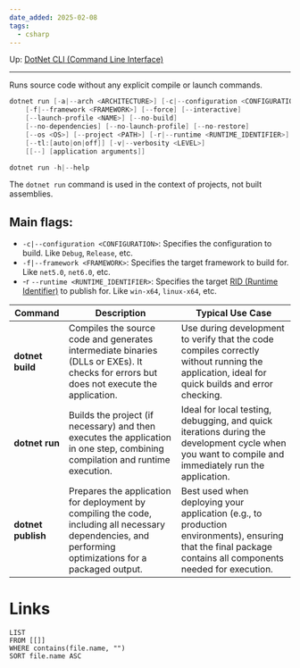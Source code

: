```yaml
---
date_added: 2025-02-08
tags:
  - csharp
---
```

Up: [DotNet CLI (Command Line Interface)](DotNet%20CLI%20(Command%20Line%20Interface).md)
___
 Runs source code without any explicit compile or launch commands.
```cs
dotnet run [-a|--arch <ARCHITECTURE>] [-c|--configuration <CONFIGURATION>]
    [-f|--framework <FRAMEWORK>] [--force] [--interactive]
    [--launch-profile <NAME>] [--no-build]
    [--no-dependencies] [--no-launch-profile] [--no-restore]
    [--os <OS>] [--project <PATH>] [-r|--runtime <RUNTIME_IDENTIFIER>]
    [--tl:[auto|on|off]] [-v|--verbosity <LEVEL>]
    [[--] [application arguments]]

dotnet run -h|--help
```

The `dotnet run` command is used in the context of projects, not built assemblies.

## Main flags:
- `-c|--configuration <CONFIGURATION>`: Specifies the configuration to build. Like `Debug`, `Release`, etc.
- `-f|--framework <FRAMEWORK>`: Specifies the target framework to build for. Like `net5.0`, `net6.0`, etc.
- -r `--runtime <RUNTIME_IDENTIFIER>`: Specifies the target [RID (Runtime Identifier)](RID%20(Runtime%20Identifier).md) to publish for. Like `win-x64`, `linux-x64`, etc.

| Command            | Description                                                                                                                                              | Typical Use Case                                                                                                                                            |
| ------------------ | -------------------------------------------------------------------------------------------------------------------------------------------------------- | ----------------------------------------------------------------------------------------------------------------------------------------------------------- |
| **dotnet build**   | Compiles the source code and generates intermediate binaries (DLLs or EXEs). It checks for errors but does not execute the application.                  | Use during development to verify that the code compiles correctly without running the application, ideal for quick builds and error checking.               |
| **dotnet run**     | Builds the project (if necessary) and then executes the application in one step, combining compilation and runtime execution.                            | Ideal for local testing, debugging, and quick iterations during the development cycle when you want to compile and immediately run the application.         |
| **dotnet publish** | Prepares the application for deployment by compiling the code, including all necessary dependencies, and performing optimizations for a packaged output. | Best used when deploying your application (e.g., to production environments), ensuring that the final package contains all components needed for execution. |
# Links
```dataview
LIST
FROM [[]]
WHERE contains(file.name, "")
SORT file.name ASC
```

